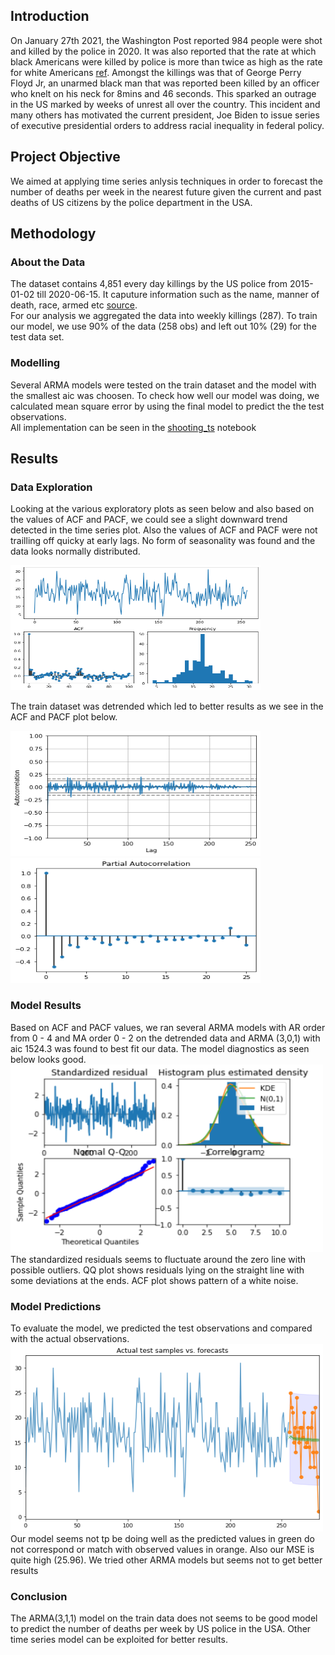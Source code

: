 ## Introduction

On January 27th 2021, the Washington Post reported 984 people were shot and killed by the police in 2020. It was also reported that the rate at which black Americans were killed by police is more than twice as high as the rate for white Americans [ref](https://www.washingtonpost.com/graphics/investigations/police-shootings-database/). Amongst the killings was that of George Perry Floyd Jr, an unarmed black man that was reported been killed by an officer who knelt on his neck for 8mins and 46 seconds. This sparked an outrage in the US marked by weeks of unrest all over the country. This incident and many others has motivated the current president, Joe Biden to issue series of executive  presidential orders to address racial inequality in federal policy. 

## Project Objective
We aimed at applying time series anlysis techniques in order to forecast the number of deaths per week in the nearest future given the current and past deaths of US citizens by the police department in the USA.
## Methodology
### About the Data
The dataset contains 4,851 every day killings by the US police from 2015-01-02 till 2020-06-15. It caputure information such as the name, manner of death, race, armed etc [source](https://www.kaggle.com/ahsen1330/us-police-shootings).  <br>
For our analysis we aggregated the data into weekly killings (287). To train our model, we use 90% of the data (258 obs) and left out 10% (29) for the test data set. 
### Modelling
Several ARMA models were tested on the train dataset and the model with the smallest aic was choosen. To check how well our model was doing, we calculated mean square error by using the final model to predict the the test observations. <br>
All implementation can be seen in the [shooting_ts](https://github.com/ivombi/US-Shootings/blob/main/shooting_ts.ipynb) notebook
## Results
### Data Exploration
Looking at the various exploratory plots as seen below and also based on the values of ACF and PACF, we could see a slight downward trend detected in the time series plot. Also the values of ACF and PACF were not trailling off quicky at early lags. No form of seasonality was found and the data looks normally distributed. 

<img  src='./Pics/fig1.png' alt="drawing" height = 200 width="400"/>

The train dataset was detrended which led to better results as we see in the ACF and PACF plot below. 

<img  src='./Pics/fig2.png' alt="drawing" height = 200 width="400"/>    <img  src='./Pics/fig3.png' alt="drawing" height = 200 width="400"/> 

### Model Results
Based on ACF and PACF values, we ran several ARMA models with AR order from 0 - 4 and MA order 0 - 2 on the detrended data and ARMA (3,0,1) with aic 1524.3 was found to best fit our data. The model diagnostics as seen below looks good.   
<img  src='./Pics/fig4.PNG' alt="drawing" height = 300 width="500"/>
The standardized residuals seems to fluctuate around the zero line with possible outliers. QQ plot shows residuals lying on the straight line with some deviations at the ends. ACF plot shows pattern of a white noise. 
### Model Predictions
To evaluate the model, we predicted the test observations and compared with the actual observations. 
<img  src='./Pics/fig6.png' alt="drawing" height = 300 width="500"/>
Our model seems not tp be doing  well as the predicted values in green do not correspond or match with observed values in orange. Also our MSE is quite high (25.96). We tried other ARMA models but seems not to get better results
### Conclusion
The ARMA(3,1,1) model on the train data does not seems to be good model to predict the number of deaths per week by US police in the USA. Other time series model can be exploited for better results. 
